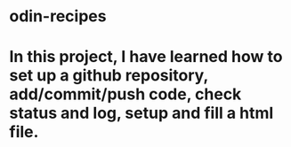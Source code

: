# odin-recipes

# In this project, I have learned how to set up a github repository, add/commit/push code, check status and log, setup and fill a html file. 
